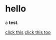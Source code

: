 # hello 

a **test**. 


[click this](https://henrybeale.github.io/tester)
[click this too](https://henrybeale.github.io/d)
